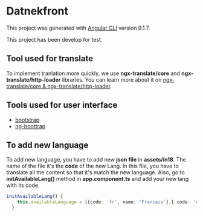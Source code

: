 # Datnekfront

This project was generated with [Angular CLI](https://github.com/angular/angular-cli) version 9.1.7.

This project has been develop for test.

## Tool used for translate

To implement tranlation more quickly, we use **ngx-translate/core** and **ngx-translate/http-loader** libraries. You can learn more about it on [ngx-translate/core & ngx-translate/http-loader](https://github.com/ngx-translate/core).


## Tools used for user interface
- [bootstrap](https://getbootstrap.com/)
- [ng-boottrap](https://ng-bootstrap.github.io/#/home)

## To add new language
To add new language, you have to add new **json file** in **assets/in18**. The name of the file it's the **code** of the new Lang. In this file, you have to translate all the content so that it's match the new language.
Also, go to **initAvailableLang()** method in **app.component.ts** and add your new lang with its code.

```typescript
initAvailableLang() {
    this.availableLanguage = [{code: 'fr', name: 'Francais'},{ code: 'en', name: 'Anglais'}, { code: 'de', name: 'Allemand'}];
  }
```